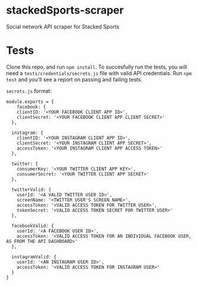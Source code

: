 # stackedSports-scraper
Social network API scraper for Stacked Sports

# Tests
Clone this repo, and run `npm install`. To succesfully run the tests, you will need a `tests/credentials/secrets.js` file with valid API credentials. Run `npm test` and you'll see a report on passing and failing tests.

`secrets.js` format: 
```
module.exports = {
	facebook: {
    clientID: '<YOUR FACEBOOK CLIENT APP ID>',
    clientSecret: '<YOUR FACEBOOK CLIENT APP CLIENT SECRET>'
  },

  instagram: {
    clientID: '<YOUR INSTAGRAM CLIENT APP ID>',
    clientSecret: '<YOUR INSTAGRAM CLIENT APP SECRET>',
    accessToken: '<YOUR INSTAGRAM CLIENT APP ACCESS TOKEN>'
  },

  twitter: {
    consumerKey: '<YOUR TWITTER CLIENT APP KEY>',
    consumerSecret: '<YOUR TWITTER CLIENT APP SECRET>'
  },

  twitterValid: {
    userId: '<A VALID TWITTER USER ID>',
    screenName: '<TWITTER USER'S SCREEN NAME>',
    accessToken: '<VALID ACCESS TOKEN FOR TWITTER USER>',
    tokenSecret: '<VALID ACCESS TOKEN SECRET FOR TWITTER USER>'
  },

  facebookValid: {
    userId: '<A FACEBOOK USER ID>',
    accessToken: '<VALID ACCESS TOKEN FOR AN INDIVIDUAL FACEBOOK USER, AS FROM THE API DASHBOARD>'
  },

  instagramValid: {
    userId: '<AN INSTAGRAM USER ID>',
    accessToken: '<VALID ACCESS TOKEN FOR INSTAGRAM USER>'
  }
}
```
